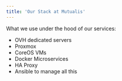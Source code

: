 ```yaml
---
title: 'Our Stack at Mutualis'
---
```


What we use under the hood of our services:
* OVH dedicated servers
* Proxmox
* CoreOS VMs
* Docker Microservices
* HA Proxy
* Ansible to manage all this